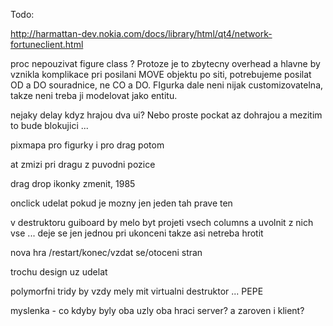 Todo:

http://harmattan-dev.nokia.com/docs/library/html/qt4/network-fortuneclient.html



proc nepouzivat figure class ? Protoze je to zbytecny overhead a hlavne by vznikla komplikace pri posilani MOVE objektu po siti, potrebujeme posilat OD a DO souradnice, ne CO a DO. FIgurka dale neni nijak customizovatelna, takze neni treba ji modelovat jako entitu.





nejaky delay kdyz hrajou dva ui? Nebo proste pockat az dohrajou a mezitim to bude blokujici ...


pixmapa pro figurky i pro drag potom

at zmizi pri dragu z puvodni pozice

drag drop ikonky zmenit, 1985

onclick udelat pokud je mozny jen jeden tah prave ten

v destruktoru guiboard by melo byt projeti vsech columns a uvolnit z nich vse ... deje se jen jednou pri ukonceni takze asi netreba hrotit

nova hra /restart/konec/vzdat se/otoceni stran

trochu design uz udelat

polymorfni tridy by vzdy mely mit virtualni destruktor ... PEPE



myslenka - co kdyby byly oba uzly oba hraci server? a zaroven i klient?
